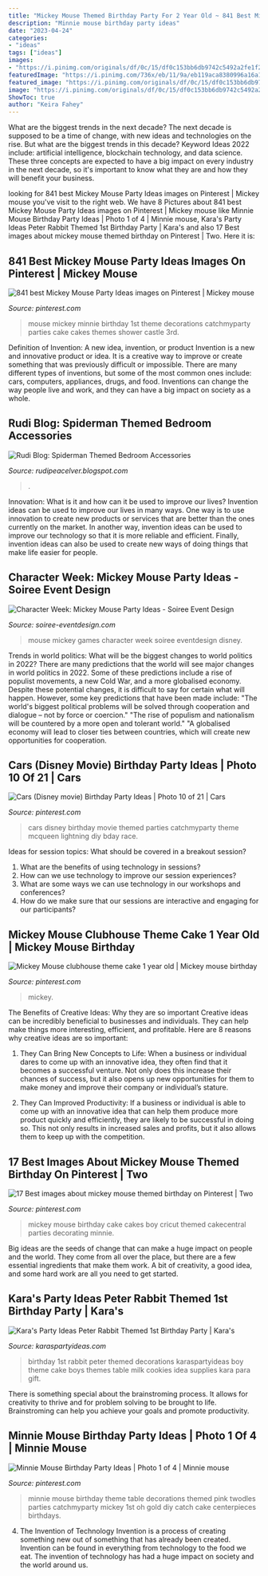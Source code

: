```yaml
---
title: "Mickey Mouse Themed Birthday Party For 2 Year Old ~ 841 Best Mickey Mouse Party Ideas Images On Pinterest"
description: "Minnie mouse birthday party ideas"
date: "2023-04-24"
categories:
- "ideas"
tags: ["ideas"]
images:
- "https://i.pinimg.com/originals/df/0c/15/df0c153bb6db9742c5492a2fe1f2007f.jpg"
featuredImage: "https://i.pinimg.com/736x/eb/11/9a/eb119aca8380996a16a1fa55d87fa843.jpg"
featured_image: "https://i.pinimg.com/originals/df/0c/15/df0c153bb6db9742c5492a2fe1f2007f.jpg"
image: "https://i.pinimg.com/originals/df/0c/15/df0c153bb6db9742c5492a2fe1f2007f.jpg"
ShowToc: true
author: "Keira Fahey"
---
```



What are the biggest trends in the next decade?
The next decade is supposed to be a time of change, with new ideas and technologies on the rise. But what are the biggest trends in this decade? Keyword Ideas 2022 include: artificial intelligence, blockchain technology, and data science. These three concepts are expected to have a big impact on every industry in the next decade, so it's important to know what they are and how they will benefit your business.

	

		
looking for 841 best Mickey Mouse Party Ideas images on Pinterest | Mickey mouse you've visit to the right web. We have 8 Pictures about 841 best Mickey Mouse Party Ideas images on Pinterest | Mickey mouse like Minnie Mouse Birthday Party Ideas | Photo 1 of 4 | Minnie mouse, Kara&#039;s Party Ideas Peter Rabbit Themed 1st Birthday Party | Kara&#039;s and also 17 Best images about mickey mouse themed birthday on Pinterest | Two. Here it is:
		
    
## 841 Best Mickey Mouse Party Ideas Images On Pinterest | Mickey Mouse

<img loading=lazy src="https://i.pinimg.com/736x/eb/11/9a/eb119aca8380996a16a1fa55d87fa843.jpg" onerror="this.onerror=null;this.src='https://tse1.mm.bing.net/th?id=OIP.LPKUKgci2HfgIq3oLR7j2QHaJ3&amp;pid=15.1';" alt="841 best Mickey Mouse Party Ideas images on Pinterest | Mickey mouse">

_Source: pinterest.com_

>mouse mickey minnie birthday 1st theme decorations catchmyparty parties cake cakes themes shower castle 3rd. 

	

Definition of Invention: A new idea, invention, or product
Invention is a new and innovative product or idea. It is a creative way to improve or create something that was previously difficult or impossible. There are many different types of inventions, but some of the most common ones include: cars, computers, appliances, drugs, and food. Inventions can change the way people live and work, and they can have a big impact on society as a whole.

    
## Rudi Blog: Spiderman Themed Bedroom Accessories

<img loading=lazy src="https://lh6.googleusercontent.com/proxy/RCTe-x2JqTp28ngtB6bJTZPxqIJjgNca0Y3M3gtiq36lIJ5tbyn28ZIrSd1CVqHsX5NlgLzpQ4hnwqMDsdaI4mowxkOmfUfjiGWUPJiegyG1z8bTF0rOdwAq31KTsg2D=w1200-h630-p-k-no-nu" onerror="this.onerror=null;this.src='https://tse3.mm.bing.net/th?id=OIP.Z98ACIg68D4HGfIEfSdscAHaD4&amp;pid=15.1';" alt="Rudi Blog: Spiderman Themed Bedroom Accessories">

_Source: rudipeacelver.blogspot.com_

>. 

	

Innovation: What is it and how can it be used to improve our lives?
Invention ideas can be used to improve our lives in many ways. One way is to use innovation to create new products or services that are better than the ones currently on the market. In another way, invention ideas can be used to improve our technology so that it is more reliable and efficient. Finally, invention ideas can also be used to create new ways of doing things that make life easier for people.

    
## Character Week: Mickey Mouse Party Ideas - Soiree Event Design

<img loading=lazy src="https://soiree-eventdesign.com/wp-content/uploads/2013/07/Mickey_Mouse_Party_Games_2.jpg" onerror="this.onerror=null;this.src='https://tse4.mm.bing.net/th?id=OIP.cSrSGcRAo7INBvamgPsjHQHaJr&amp;pid=15.1';" alt="Character Week: Mickey Mouse Party Ideas - Soiree Event Design">

_Source: soiree-eventdesign.com_

>mouse mickey games character week soiree eventdesign disney. 

	

Trends in world politics: What will be the biggest changes to world politics in 2022?
There are many predictions that the world will see major changes in world politics in 2022. Some of these predictions include a rise of populist movements, a new Cold War, and a more globalised economy. Despite these potential changes, it is difficult to say for certain what will happen. However, some key predictions that have been made include: 
"The world's biggest political problems will be solved through cooperation and dialogue – not by force or coercion."
"The rise of populism and nationalism will be countered by a more open and tolerant world."
"A globalised economy will lead to closer ties between countries, which will create new opportunities for cooperation.

    
## Cars (Disney Movie) Birthday Party Ideas | Photo 10 Of 21 | Cars

<img loading=lazy src="https://i.pinimg.com/originals/ac/f4/2f/acf42f50ebc8b79c5ce710579d43265f.jpg" onerror="this.onerror=null;this.src='https://tse2.mm.bing.net/th?id=OIP.9q2eTa1e5HuZWkmOwJoixQHaNL&amp;pid=15.1';" alt="Cars (Disney movie) Birthday Party Ideas | Photo 10 of 21 | Cars">

_Source: pinterest.com_

>cars disney birthday movie themed parties catchmyparty theme mcqueen lightning diy bday race. 

	

Ideas for session topics: What should be covered in a breakout session?
1. What are the benefits of using technology in sessions? 
2. How can we use technology to improve our session experiences? 
3. What are some ways we can use technology in our workshops and conferences? 
4. How do we make sure that our sessions are interactive and engaging for our participants?

    
## Mickey Mouse Clubhouse Theme Cake 1 Year Old | Mickey Mouse Birthday

<img loading=lazy src="https://i.pinimg.com/originals/16/96/03/169603f9fd867903ec9ff87de56d9e3d.jpg" onerror="this.onerror=null;this.src='https://tse3.mm.bing.net/th?id=OIP.dSXm5yy9y8SpvfTlOIbB8AHaHa&amp;pid=15.1';" alt="Mickey Mouse clubhouse theme cake 1 year old | Mickey mouse birthday">

_Source: pinterest.com_

>mickey. 

	

The Benefits of Creative Ideas: Why they are so important
Creative ideas can be incredibly beneficial to businesses and individuals. They can help make things more interesting, efficient, and profitable. Here are 8 reasons why creative ideas are so important:
1. They Can Bring New Concepts to Life: When a business or individual dares to come up with an innovative idea, they often find that it becomes a successful venture. Not only does this increase their chances of success, but it also opens up new opportunities for them to make money and improve their company or individual’s stature.

2. They Can Improved Productivity: If a business or individual is able to come up with an innovative idea that can help them produce more product quickly and efficiently, they are likely to be successful in doing so. This not only results in increased sales and profits, but it also allows them to keep up with the competition.


    
## 17 Best Images About Mickey Mouse Themed Birthday On Pinterest | Two

<img loading=lazy src="https://s-media-cache-ak0.pinimg.com/736x/bd/fe/d0/bdfed0f727b6b4bdb8d669220d1587ba.jpg" onerror="this.onerror=null;this.src='https://tse3.mm.bing.net/th?id=OIP.6KPfjGc_HsOIElP6kULZwgHaJ3&amp;pid=15.1';" alt="17 Best images about mickey mouse themed birthday on Pinterest | Two">

_Source: pinterest.com_

>mickey mouse birthday cake cakes boy cricut themed cakecentral parties decorating minnie. 

	

Big ideas are the seeds of change that can make a huge impact on people and the world. They come from all over the place, but there are a few essential ingredients that make them work. A bit of creativity, a good idea, and some hard work are all you need to get started.

    
## Kara&#039;s Party Ideas Peter Rabbit Themed 1st Birthday Party | Kara&#039;s

<img loading=lazy src="http://karaspartyideas.com/wp-content/uploads/2013/06/bday27_600x863.jpg" onerror="this.onerror=null;this.src='https://tse2.mm.bing.net/th?id=OIP.JkdTlERBT0ddSsoIeC1EXgHaKp&amp;pid=15.1';" alt="Kara&#039;s Party Ideas Peter Rabbit Themed 1st Birthday Party | Kara&#039;s">

_Source: karaspartyideas.com_

>birthday 1st rabbit peter themed decorations karaspartyideas boy theme cake boys themes table milk cookies idea supplies kara para gift. 

	

There is something special about the brainstroming process. It allows for creativity to thrive and for problem solving to be brought to life. Brainstroming can help you achieve your goals and promote productivity.

    
## Minnie Mouse Birthday Party Ideas | Photo 1 Of 4 | Minnie Mouse

<img loading=lazy src="https://i.pinimg.com/originals/df/0c/15/df0c153bb6db9742c5492a2fe1f2007f.jpg" onerror="this.onerror=null;this.src='https://tse1.mm.bing.net/th?id=OIP.KD17vqk1leFSVAXR-fp3FwHaJ4&amp;pid=15.1';" alt="Minnie Mouse Birthday Party Ideas | Photo 1 of 4 | Minnie mouse">

_Source: pinterest.com_

>minnie mouse birthday theme table decorations themed pink twodles parties catchmyparty mickey 1st oh gold diy catch cake centerpieces birthdays. 

	

4. The Invention of Technology
Invention is a process of creating something new out of something that has already been created. Invention can be found in everything from technology to the food we eat. The invention of technology has had a huge impact on society and the world around us.

